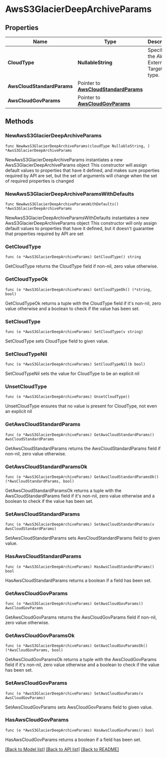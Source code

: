 # AwsS3GlacierDeepArchiveParams

## Properties

Name | Type | Description | Notes
------------ | ------------- | ------------- | -------------
**CloudType** | **NullableString** | Specifies the AWS External Target type. | 
**AwsCloudStandardParams** | Pointer to [**AwsCloudStandardParams**](AwsCloudStandardParams.md) |  | [optional] 
**AwsCloudGovParams** | Pointer to [**AwsCloudGovParams**](AwsCloudGovParams.md) |  | [optional] 

## Methods

### NewAwsS3GlacierDeepArchiveParams

`func NewAwsS3GlacierDeepArchiveParams(cloudType NullableString, ) *AwsS3GlacierDeepArchiveParams`

NewAwsS3GlacierDeepArchiveParams instantiates a new AwsS3GlacierDeepArchiveParams object
This constructor will assign default values to properties that have it defined,
and makes sure properties required by API are set, but the set of arguments
will change when the set of required properties is changed

### NewAwsS3GlacierDeepArchiveParamsWithDefaults

`func NewAwsS3GlacierDeepArchiveParamsWithDefaults() *AwsS3GlacierDeepArchiveParams`

NewAwsS3GlacierDeepArchiveParamsWithDefaults instantiates a new AwsS3GlacierDeepArchiveParams object
This constructor will only assign default values to properties that have it defined,
but it doesn't guarantee that properties required by API are set

### GetCloudType

`func (o *AwsS3GlacierDeepArchiveParams) GetCloudType() string`

GetCloudType returns the CloudType field if non-nil, zero value otherwise.

### GetCloudTypeOk

`func (o *AwsS3GlacierDeepArchiveParams) GetCloudTypeOk() (*string, bool)`

GetCloudTypeOk returns a tuple with the CloudType field if it's non-nil, zero value otherwise
and a boolean to check if the value has been set.

### SetCloudType

`func (o *AwsS3GlacierDeepArchiveParams) SetCloudType(v string)`

SetCloudType sets CloudType field to given value.


### SetCloudTypeNil

`func (o *AwsS3GlacierDeepArchiveParams) SetCloudTypeNil(b bool)`

 SetCloudTypeNil sets the value for CloudType to be an explicit nil

### UnsetCloudType
`func (o *AwsS3GlacierDeepArchiveParams) UnsetCloudType()`

UnsetCloudType ensures that no value is present for CloudType, not even an explicit nil
### GetAwsCloudStandardParams

`func (o *AwsS3GlacierDeepArchiveParams) GetAwsCloudStandardParams() AwsCloudStandardParams`

GetAwsCloudStandardParams returns the AwsCloudStandardParams field if non-nil, zero value otherwise.

### GetAwsCloudStandardParamsOk

`func (o *AwsS3GlacierDeepArchiveParams) GetAwsCloudStandardParamsOk() (*AwsCloudStandardParams, bool)`

GetAwsCloudStandardParamsOk returns a tuple with the AwsCloudStandardParams field if it's non-nil, zero value otherwise
and a boolean to check if the value has been set.

### SetAwsCloudStandardParams

`func (o *AwsS3GlacierDeepArchiveParams) SetAwsCloudStandardParams(v AwsCloudStandardParams)`

SetAwsCloudStandardParams sets AwsCloudStandardParams field to given value.

### HasAwsCloudStandardParams

`func (o *AwsS3GlacierDeepArchiveParams) HasAwsCloudStandardParams() bool`

HasAwsCloudStandardParams returns a boolean if a field has been set.

### GetAwsCloudGovParams

`func (o *AwsS3GlacierDeepArchiveParams) GetAwsCloudGovParams() AwsCloudGovParams`

GetAwsCloudGovParams returns the AwsCloudGovParams field if non-nil, zero value otherwise.

### GetAwsCloudGovParamsOk

`func (o *AwsS3GlacierDeepArchiveParams) GetAwsCloudGovParamsOk() (*AwsCloudGovParams, bool)`

GetAwsCloudGovParamsOk returns a tuple with the AwsCloudGovParams field if it's non-nil, zero value otherwise
and a boolean to check if the value has been set.

### SetAwsCloudGovParams

`func (o *AwsS3GlacierDeepArchiveParams) SetAwsCloudGovParams(v AwsCloudGovParams)`

SetAwsCloudGovParams sets AwsCloudGovParams field to given value.

### HasAwsCloudGovParams

`func (o *AwsS3GlacierDeepArchiveParams) HasAwsCloudGovParams() bool`

HasAwsCloudGovParams returns a boolean if a field has been set.


[[Back to Model list]](../README.md#documentation-for-models) [[Back to API list]](../README.md#documentation-for-api-endpoints) [[Back to README]](../README.md)



